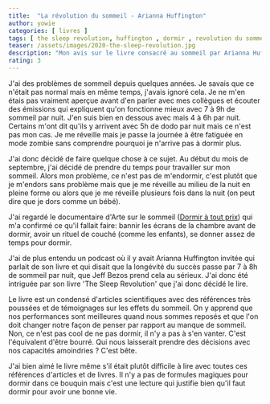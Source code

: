 ```yaml
---
title:  "La révolution du sommeil - Arianna Huffington"
author: yowie
categories: [ livres ]
tags: [ the sleep revolution, huffington , dormir , revolution du sommeil]
teaser: /assets/images/2020-the-sleep-revolution.jpg
description: "Mon avis sur le livre consacré au sommeil par Arianna Huffington."
rating: 3
---
```


J'ai des problèmes de sommeil depuis quelques années. Je savais que ce n'était pas normal mais en même temps, j'avais ignoré cela. Je ne m'en étais pas vraiment aperçue avant d'en parler avec mes collègues et écouter des émissions qui expliquent qu'on fonctionne mieux avec 7 à 9h de sommeil par nuit. J'en suis bien en dessous avec mais 4 à 6h par nuit. Certains m'ont dit qu'ils y arrivent avec 5h de dodo par nuit mais ce n'est pas mon cas. Je me réveille mais je passe la journée à être fatiguée en mode zombie sans comprendre pourquoi je n'arrive pas à dormir plus.

J'ai donc décidé de faire quelque chose à ce sujet. Au début du mois de septembre, j'ai décidé de prendre du temps pour travailler sur mon sommeil. Alors mon problème, ce n'est pas de m'endormir, c'est plutôt que je m'endors sans problème mais que je me réveille au milieu de la nuit en pleine forme ou alors que je me réveille plusieurs fois dans la nuit (on peut dire que je dors comme un bébé).

J'ai regardé le documentaire d'Arte sur le sommeil (<a href="https://www.arte.tv/fr/videos/083968-000-A/dormir-a-tout-prix/" target="_blank">Dormir à tout prix</a>) qui m'a confirmé ce qu'il fallait faire: bannir les écrans de la chambre avant de dormir, avoir un rituel de couché (comme les enfants), se donner assez de temps pour dormir.

J'ai de plus entendu un podcast où il y avait Arianna Huffington invitée qui parlait de son livre et qui disait que la longévité du succès passe par 7 à 8h de sommeil par nuit, que Jeff Bezos prend cela au sérieux. J'ai donc été intriguée par son livre 'The Sleep Revolution' que j'ai donc décidé le lire.

Le livre est un condensé d'articles scientifiques avec des références très poussées et de témoignages sur les effets du sommeil. On y apprend que nos performances sont meilleures quand nous sommes reposés et que l'on doit changer notre façon de penser par rapport au manque de sommeil. Non, ce n'est pas cool de ne pas dormir, il n'y a pas à s'en vanter. C'est l'équivalent d'être bourré. Qui nous laisserait prendre des décisions avec nos capacités amoindries ? C'est bête.

J'ai bien aimé le livre même s'il était plutôt difficile à lire avec toutes ces références d'articles et de livres. Il n'y a pas de formules magiques pour dormir dans ce bouquin mais c'est une lecture qui justifie bien qu'il faut dormir pour avoir une bonne vie.
